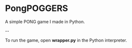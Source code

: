 # PongPOGGERS
A simple PONG game I made in Python.

--

To run the game, open **wrapper.py** in the Python interpreter.
